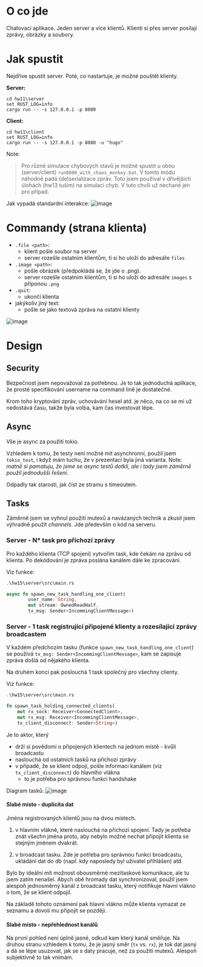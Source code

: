 # O co jde

Chatovací aplikace. Jeden server a více klientů. Klienti si přes server posílají zprávy, obrázky a soubory.

# Jak spustit

Nejdříve spustit server. Poté, co nastartuje, je možné pouštět klienty.

**Server:**
```
cd hw11\server
set RUST_LOG=info
cargo run -- -s 127.0.0.1 -p 8080
```

**Client:**
```
cd hw11\client
set RUST_LOG=info
cargo run -- -s 127.0.0.1 -p 8080 -u "hugo"
```

Note:
> Pro různé simulace chybových stavů je možné spustit u obou (server/client) `run8080_with_chaos_monkey.bat`. V tomto módu náhodně padá (de)serializace zpráv. 
> Toto jsem používal v dřívějších úlohách (hw13 tuším) na simulaci chyb. V tuto chvíli už nechané jen pro případ.

Jak vypadá standardní interakce:
![image](hw15.gif)

# Commandy (strana klienta)
- `.file <path>`: 
    - klient pošle soubor na server
    - server rozešle ostatním klientům, ti si ho uloží do adresáře `files`
- `.image <path>`: 
    - pošle obrázek (předpokládá se, že jde o .png). 
    - server rozešle ostatním klientům, ti si ho uloží do adresáře `images` s příponou `.png`
- `.quit`:
    - ukončí klienta
- jakýkoliv jiný text:
    - pošle se jako textová zpráva na ostatní klienty
    
![image](server_client.drawio.png)

# Design

## Security

Bezpečnost jsem nepovažoval za potřebnou. Je to tak jednoduchá aplikace, že prosté specifikování username na command lině je dostatečné. 

Krom toho kryptování zpráv, uchovávání hesel atd. je něco, na co se mi už nedostává času, takže byla volba, kam čas investovat lépe. 

## Async
Vše je async za použití tokio.

Vzhledem k tomu, že testy není možné mít asynchronní, použil jsem `tokio_test`, i když mám tuchu, že v prezentaci byla jiná varianta.
Note: *matně si pamatuju, že jsme se async testů dotkli, ale i tady jsem záměrně použil jednodušší řešení*.

Odpadly tak starosti, jak číst ze stramu s timeoutem.

## Tasks

Záměrně jsem se vyhnul použití mutexů a navázaných technik a zkusil jsem výhradně použít *channels*. Jde především o kód na serveru.

### Server - N* task pro příchozí zprávy

Pro každého klienta (TCP spojení) vytvořím task, kde čekám na zprávu od klienta. Po dekódování je zpráva poslána kanálem dále ke zpracování.

Viz funkce:
```rust
.\hw15\server\src\main.rs

async fn spawn_new_task_handling_one_client(
        user_name: String, 
        mut stream: OwnedReadHalf, 
        tx_msg: Sender<IncommingClientMessage>)
```

### Server - 1 task registrující připojené klienty a rozesílající zprávy broadcastem

V každém předchozím tasku (funkce `spawn_new_task_handling_one_client`) se používá `tx_msg: Sender<IncommingClientMessage>`, kam se zapisuje zpráva došlá od nějakého klienta.

Na druhém konci pak poslouchá 1 task společný pro všechny clienty. 

Viz funkce:
```rust
.\hw15\server\src\main.rs

fn spawn_task_holding_connected_clients(
    mut rx_sock: Receiver<ConnectedClient>,
    mut rx_msg: Receiver<IncommingClientMessage>,
    tx_client_disconnect: Sender<String>)
```

Je to aktor, který
- drží si povědomí o připojených klientech na jednom místě - kvůli broadcastu
- naslouchá od ostatních tasků na příchozí zprávy 
- v případě, že se klient odpojí, pošle informaci kanálem (viz `tx_client_disconnect`) do hlavního vlákna
    - to je potřeba pro správnou funkci handshake

Diagram tasků:
![image](tasks.drawio.png )


#### Slabé místo - duplicita dat

Jména registrovaných klientů jsou na dvou místech.

1. v hlavním vlákně, které naslouchá na příchozí spojení. Tady je potřeba znát všechn jména proto, aby nebylo možné nechat připojit klienta se stejným jménem dvakrát.

2. v broadcast tasku. Zde je potřeba pro správnou funkci broadcastu, ukládání dat do db (např. kdy naposledy byl uživatel přihlášen) atd.

Bylo by ideální mít možnost obousměrné mezitaskové komunikace, ale tu jsem zatím nenašel. Abych obě hromady dat synchronizoval, použil jsem alespoň jednosměrný kanál z broadcast tasku, který notifikuje hlavní vlákno o tom, že se klient odpojil. 

Na základě tohoto oznámení pak hlavní vlákno může klienta vymazat ze seznamu a dovolí mu připojit se později.

#### Slabé místo - nepřehlednost kanálů

Na první pohled není úplně jasné, odkud kam který kanál směřuje. Na druhou stranu vzhledem k tomu, že je jasný směr (`tx` vs. `rx`), je tok dat jasný a dá se lépe usuzovat, jak se s daty pracuje, než za použití mutexů. Alespoň subjektivně to tak vnímám.